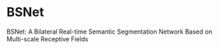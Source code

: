 # BSNet
BSNet: A Bilateral Real-time Semantic Segmentation Network Based on Multi-scale Receptive Fields
